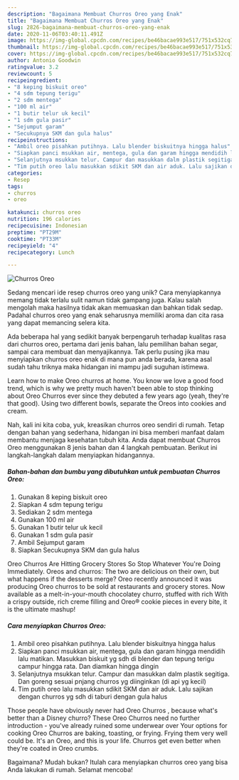 ```yaml
---
description: "Bagaimana Membuat Churros Oreo yang Enak"
title: "Bagaimana Membuat Churros Oreo yang Enak"
slug: 2826-bagaimana-membuat-churros-oreo-yang-enak
date: 2020-11-06T03:40:11.491Z
image: https://img-global.cpcdn.com/recipes/be46bacae993e517/751x532cq70/churros-oreo-foto-resep-utama.jpg
thumbnail: https://img-global.cpcdn.com/recipes/be46bacae993e517/751x532cq70/churros-oreo-foto-resep-utama.jpg
cover: https://img-global.cpcdn.com/recipes/be46bacae993e517/751x532cq70/churros-oreo-foto-resep-utama.jpg
author: Antonio Goodwin
ratingvalue: 3.2
reviewcount: 5
recipeingredient:
- "8 keping biskuit oreo"
- "4 sdm tepung terigu"
- "2 sdm mentega"
- "100 ml air"
- "1 butir telur uk kecil"
- "1 sdm gula pasir"
- "Sejumput garam"
- "Secukupnya SKM dan gula halus"
recipeinstructions:
- "Ambil oreo pisahkan putihnya. Lalu blender biskuitnya hingga halus"
- "Siapkan panci msukkan air, mentega, gula dan garam hingga mendidih lalu matikan. Masukkan biskuit yg sdh di blender dan tepung terigu campur hingga rata. Dan diamkan hingga dingin"
- "Selanjutnya msukkan telur. Campur dan masukkan dalm plastik segitiga. Dan goreng sesuai pnjang churros yg diinginkan (di api yg kecil)"
- "Tim putih oreo lalu masukkan sdikit SKM dan air aduk. Lalu sajikan dengan churros yg sdh di taburi dengan gula halus"
categories:
- Resep
tags:
- churros
- oreo

katakunci: churros oreo 
nutrition: 196 calories
recipecuisine: Indonesian
preptime: "PT29M"
cooktime: "PT33M"
recipeyield: "4"
recipecategory: Lunch

---
```



![Churros Oreo](https://img-global.cpcdn.com/recipes/be46bacae993e517/751x532cq70/churros-oreo-foto-resep-utama.jpg)

Sedang mencari ide resep churros oreo yang unik? Cara menyiapkannya memang tidak terlalu sulit namun tidak gampang juga. Kalau salah mengolah maka hasilnya tidak akan memuaskan dan bahkan tidak sedap. Padahal churros oreo yang enak seharusnya memiliki aroma dan cita rasa yang dapat memancing selera kita.

Ada beberapa hal yang sedikit banyak berpengaruh terhadap kualitas rasa dari churros oreo, pertama dari jenis bahan, lalu pemilihan bahan segar, sampai cara membuat dan menyajikannya. Tak perlu pusing jika mau menyiapkan churros oreo enak di mana pun anda berada, karena asal sudah tahu triknya maka hidangan ini mampu jadi suguhan istimewa.

Learn how to make Oreo churros at home. You know we love a good food trend, which is why we pretty much haven&#39;t been able to stop thinking about Oreo Churros ever since they debuted a few years ago (yeah, they&#39;re that good). Using two different bowls, separate the Oreos into cookies and cream.


Nah, kali ini kita coba, yuk, kreasikan churros oreo sendiri di rumah. Tetap dengan bahan yang sederhana, hidangan ini bisa memberi manfaat dalam membantu menjaga kesehatan tubuh kita. Anda dapat membuat Churros Oreo menggunakan 8 jenis bahan dan 4 langkah pembuatan. Berikut ini langkah-langkah dalam menyiapkan hidangannya.

<!--inarticleads1-->

##### Bahan-bahan dan bumbu yang dibutuhkan untuk pembuatan Churros Oreo:

1. Gunakan 8 keping biskuit oreo
1. Siapkan 4 sdm tepung terigu
1. Sediakan 2 sdm mentega
1. Gunakan 100 ml air
1. Gunakan 1 butir telur uk kecil
1. Gunakan 1 sdm gula pasir
1. Ambil Sejumput garam
1. Siapkan Secukupnya SKM dan gula halus


Oreo Churros Are Hitting Grocery Stores So Stop Whatever You&#39;re Doing Immediately. Oreos and churros: The two are delicious on their own, but what happens if the desserts merge? Oreo recently announced it was producing Oreo churros to be sold at restaurants and grocery stores. Now available as a melt-in-your-mouth chocolatey churro, stuffed with rich With a crispy outside, rich creme filling and Oreo® cookie pieces in every bite, it is the ultimate mashup! 

<!--inarticleads2-->

##### Cara menyiapkan Churros Oreo:

1. Ambil oreo pisahkan putihnya. Lalu blender biskuitnya hingga halus
1. Siapkan panci msukkan air, mentega, gula dan garam hingga mendidih lalu matikan. Masukkan biskuit yg sdh di blender dan tepung terigu campur hingga rata. Dan diamkan hingga dingin
1. Selanjutnya msukkan telur. Campur dan masukkan dalm plastik segitiga. Dan goreng sesuai pnjang churros yg diinginkan (di api yg kecil)
1. Tim putih oreo lalu masukkan sdikit SKM dan air aduk. Lalu sajikan dengan churros yg sdh di taburi dengan gula halus


Those people have obviously never had Oreo Churros , because what&#39;s better than a Disney churro? These Oreo Churros need no further introduction - you&#39;ve already ruined some underwear over Your options for cooking Oreo Churros are baking, toasting, or frying. Frying them very well could be. It&#39;s an Oreo, and this is your life. Churros get even better when they&#39;re coated in Oreo crumbs. 

Bagaimana? Mudah bukan? Itulah cara menyiapkan churros oreo yang bisa Anda lakukan di rumah. Selamat mencoba!
